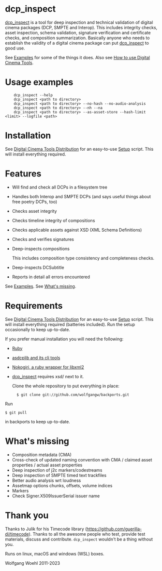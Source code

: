 # dcp_inspect

[dcp_inspect](https://github.com/wolfgangw/digital_cinema_tools_distribution/wiki/How-to-use-Digital-Cinema-Tools#wiki-dcp-inspect) is a tool for deep inspection and technical validation of digital cinema packages (DCP, SMPTE and Interop). This includes integrity checks, asset inspection, schema validation, signature verification and certificate checks, and composition summarization. Basically anyone who needs to establish the validity of a digital cinema package can put [dcp_inspect](https://github.com/wolfgangw/digital_cinema_tools_distribution/wiki/How-to-use-Digital-Cinema-Tools#wiki-dcp-inspect) to good use.

See [Examples](https://github.com/wolfgangw/backports/wiki/Example-output-from-dcp_inspect) for some of the things it does. Also see [How to use Digital Cinema Tools](https://github.com/wolfgangw/digital_cinema_tools_distribution/wiki/How-to-use-Digital-Cinema-Tools).

# Usage examples

        dcp_inspect --help
        dcp_inspect <path to directory>
        dcp_inspect <path to directory> --no-hash --no-audio-analysis
        dcp_inspect <path to directory> --nh --na
        dcp_inspect <path to directory> --as-asset-store --hash-limit <limit> --logfile <path>

# Installation

See [Digital Cinema Tools Distribution](https://github.com/wolfgangw/digital_cinema_tools_distribution/wiki) for an easy-to-use [Setup](https://github.com/wolfgangw/digital_cinema_tools_distribution/wiki/Setup) script. This will install everything required.

# Features

- Will find and check all DCPs in a filesystem tree

- Handles both Interop and SMPTE DCPs (and says useful things about free poetry DCPs, too)

- Checks asset integrity

- Checks timeline integrity of compositions

- Checks applicable assets against XSD (XML Schema Definitions)

- Checks and verifies signatures

- Deep-inspects compositions

    This includes composition type consistency and completeness checks.

- Deep-inspects DCSubtitle

- Reports in detail all errors encountered

See [Examples](https://github.com/wolfgangw/backports/wiki/Example-output-from-dcp_inspect). See [What's missing](#whats-missing).

# Requirements

See [Digital Cinema Tools Distribution](https://github.com/wolfgangw/digital_cinema_tools_distribution/wiki) for an easy-to-use [Setup](https://github.com/wolfgangw/digital_cinema_tools_distribution/wiki/Setup) script. This will install everything required (batteries included). Run the setup occasionally to keep up-to-date.

If you prefer manual installation you will need the following:

- [Ruby](https://www.ruby-lang.org/en/)

- [asdcplib and its cli tools](http://www.cinecert.com/asdcplib/)

- [Nokogiri, a ruby wrapper for libxml2](http://nokogiri.org/tutorials/installing_nokogiri.html)

- [dcp_inspect](https://github.com/wolfgangw/digital_cinema_tools_distribution/wiki/How-to-use-Digital-Cinema-Tools#wiki-dcp-inspect) requires xsd/ next to it.

    Clone the whole repository to put everything in place:

        $ git clone git://github.com/wolfgangw/backports.git

Run

    $ git pull

in backports to keep up-to-date.

# What's missing

- Composition metadata (CMA)
- Cross-check of updated naming convention with CMA / claimed asset properties / actual asset properties
- Deep inspection of j2c markers/codestreams
- Deep inspection of SMPTE timed text trackfiles
- Better audio analysis wrt loudness
- Assetmap options chunks, offsets, volume indices
- Markers
- Check Signer.X509IssuerSerial issuer name

# Thank you

Thanks to Julik for his Timecode library (https://github.com/guerilla-di/timecode).
Thanks to all the awesome people who test, provide test materials, discuss and contribute. `dcp_inspect` wouldn't be a thing without you.

Runs on linux, macOS and windows (WSL) boxes.

Wolfgang Woehl 2011-2023

